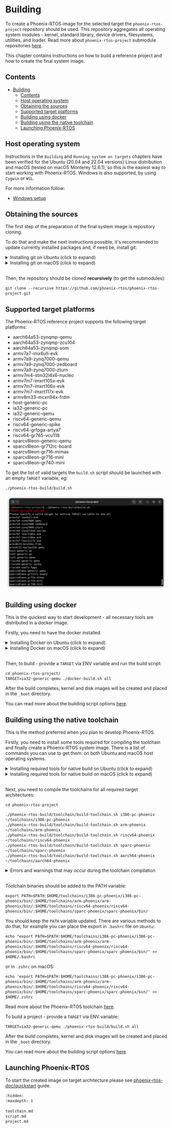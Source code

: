 # Building

To create a Phoenix-RTOS image for the selected target the `phoenix-rtos-project` repository should be used. This
repository aggregates all operating system modules - kernel, standard library, device
drivers, filesystems, utilities, and loader. Read more about `phoenix-rtos-project` submodule repositories
[here](project.md).

This chapter contains instructions on how to build a reference project and how to create the final system image.

## Contents

- [Building](#building)
  - [Contents](#contents)
  - [Host operating system](#host-operating-system)
  - [Obtaining the sources](#obtaining-the-sources)
  - [Supported target platforms](#supported-target-platforms)
  - [Building using docker](#building-using-docker)
  - [Building using the native toolchain](#building-using-the-native-toolchain)
  - [Launching Phoenix-RTOS](#launching-phoenix-rtos)

## Host operating system

Instructions in the `Building` and `Running system on targets` chapters have been verified for the Ubuntu
(20.04 and 22.04 versions) Linux distribution and macOS (tested on macOS Monterey 12.6.1), so this is the easiest way
to start working with Phoenix-RTOS. Windows is also supported, by using `Cygwin` or `WSL`.

For more information follow:

- [Windows setup](windows.md)

## Obtaining the sources

The first step of the preparation of the final system image is repository cloning.

To do that and make the next instructions possible, it's recommended to update currently installed packages and, if need
be, install git:

  <details>
  <summary>Installing git on Ubuntu (click to expand)</summary>

  ```console
  sudo apt update && \
  sudo apt install -y git
  ```

  </details>

  <details>
  <summary>Installing git on macOS (click to expand)</summary>
&nbsp;

  You will need the command line tools for `Xcode` and `Homebrew` package, if you don't have it you can install it by
  typing:

  ```console
  xcode-select --install
  ```

  and then:

  ```console
  /bin/bash -c "$(curl -fsSL https://raw.githubusercontent.com/Homebrew/install/HEAD/install.sh)"
  ```

  Assure that brew is properly installed, by checking its version:

  ```console
  brew --version
  ```

  *The described instructions have been verified for `4.0.11` brew version.

  Then you will be ready for installing git and other required tools:

  ```console
  brew update && \
  brew install git
  ```

  </details>
  &nbsp;

Then, the repository should be cloned **recursively** (to get the submodules):

```console
git clone --recursive https://github.com/phoenix-rtos/phoenix-rtos-project.git
```

## Supported target platforms

The Phoenix-RTOS reference project supports the following target platforms:

- aarch64a53-zynqmp-qemu
- aarch64a53-zynqmp-zcu104
- aarch64a53-zynqmp-som
- armv7a7-imx6ull-evk
- armv7a9-zynq7000-qemu
- armv7a9-zynq7000-zedboard
- armv7a9-zynq7000-zturn
- armv7m4-stm32l4x6-nucleo
- armv7m7-imxrt105x-evk
- armv7m7-imxrt106x-evk
- armv7m7-imxrt117x-evk
- armv8m33-mcxn94x-frdm
- host-generic-pc
- ia32-generic-pc
- ia32-generic-qemu
- riscv64-generic-qemu
- riscv64-generic-spike
- riscv64-grfpga-artya7
- riscv64-gr765-vcu118
- sparcv8leon-generic-qemu
- sparcv8leon-gr712rc-board
- sparcv8leon-gr716-mimas
- sparcv8leon-gr716-mini
- sparcv8leon-gr740-mini

To get the list of valid targets the `build.sh` script should be launched with an empty `TARGET` variable, eg:

```console
./phoenix-rtos-build/build.sh
```

![Image](_images/available-targets.png)

## Building using docker

This is the quickest way to start development - all necessary tools are distributed in a docker image.

Firstly, you need to have the docker installed.

  <details>
  <summary>Installing Docker on Ubuntu (click to expand)</summary>

- Install required packages

  ```console
  sudo apt update && \
  sudo apt install -y curl \
  ca-certificates \
  gnupg \
  lsb-release
  ```

- Make docker packages available

  ```console
  curl -fsSL https://download.docker.com/linux/ubuntu/gpg | sudo gpg --dearmor -o /usr/share/keyrings/docker-archive-keyring.gpg && \
  echo \
  "deb [arch=$(dpkg --print-architecture) signed-by=/usr/share/keyrings/docker-archive-keyring.gpg] https://download.docker.com/linux/ubuntu \
  $(lsb_release -cs) stable" | sudo tee /etc/apt/sources.list.d/docker.list > /dev/null
  ```

- Install docker packages

  ```console
  sudo apt-get update && \
  sudo apt-get install docker-ce docker-ce-cli containerd.io
  ```

- Check if Docker is properly installed (version can be different):

  ```console
  sudo docker --version
  ```

  ![Image](_images/docker-version.png)

- To make calling docker command without `sudo` possible type:

  ```console
  sudo groupadd docker
  ```

  Even if group `docker` already exists type then:

  ```console
  sudo usermod -aG docker $USER && \
  newgrp docker
  ```

- Check if running docker images without sudo works properly:

  ```console
  docker run hello-world
  ```

  ![Image](_images/docker-test.png)

  For more details and other instructions see

  [docker.com](https://docs.docker.com/engine/install/ubuntu/)

  </details>

<details>
  <summary>Installing Docker on macOS (click to expand)</summary>
&nbsp;

  You can find the up-to-date instructions on <https://docs.docker.com/desktop/install/mac-install/>

  To make this process simpler below is an example of installation for Mac with the Intel chip:

  Download the installer:

  ```console
  curl -o Docker.dmg "https://desktop.docker.com/mac/main/amd64/Docker.dmg?utm_source=docker&amp;utm_medium=webreferral&amp;utm_campaign=docs-driven-download-mac-amd64"
  ```

  Run the following commands to install Docker:

  ```console
  sudo hdiutil attach Docker.dmg && \
  sudo /Volumes/Docker/Docker.app/Contents/MacOS/install && \
  sudo hdiutil detach /Volumes/Docker
  ```

  Then add the path to `docker` binaries to the `PATH` environment variable:

  ```console
  export PATH="/Applications/Docker.app/Contents/Resources/bin:$PATH"
  ```

  It's recommended to place it in `.zshrc` startup script to export it every time during startup:

  ```console
  echo 'export PATH=/Applications/Docker.app/Contents/Resources/bin:$PATH' >> $HOME/.zshrc
  ```

- Check if Docker is properly installed by checking its version:

  ```console
  docker --version
  ```

- Check if running docker images without sudo works properly:

  ```console
  docker run hello-world
  ```

- If you see the following error: `ERROR: Cannot connect to the Docker daemon at unix:///var/run/docker.sock.`
  you can try to install `colima` and check once again:

  ```console
  brew install colima && \
  colima start
  ```

  </details>
  &nbsp;

Then, to build - provide a `TARGET` via ENV variable and run the build script:

```console
cd phoenix-rtos-project/
TARGET=ia32-generic-qemu ./docker-build.sh all
```

After the build completes, kernel and disk images will be created and placed in the `_boot` directory.

You can read more about the building script options [here](script.md).

## Building using the native toolchain

This is the method preferred when you plan to develop Phoenix-RTOS.

Firstly, you need to install some tools required for compiling the toolchain and finally create a
Phoenix-RTOS system image.
There is a list of commands you can use to get them: on both Ubuntu and macOS host operating systems.

  <details>
  <summary>Installing required tools for native build on Ubuntu (click to expand)</summary>

  ```console
  sudo apt update && \
  sudo apt install -y build-essential \
  mtd-utils \
  autoconf \
  pkg-config \
  texinfo \
  genext2fs \
  libtool \
  libhidapi-dev \
  python3 \
  python3-jinja2 \
  python3-yaml
  ```

  </details>

  <details>
  <summary>Installing required tools for native build on macOS (click to expand)</summary>

  ```console
  brew update && \
  brew upgrade && \
  brew install bash \
  coreutils \
  autoconf \
  automake \
  genext2fs \
  make \
  libelf \
  wget \
  gnu-sed \
  hidapi \
  python3 \
  python3-jinja2 \
  python3-yaml
  ```

  *`bash` in version >= `4.0` and `make` in version >= `3.82` are needed (associative arrays and `undefine` used).
  They may be preinstalled, but in older versions, that's why we install it there.

  It's also required to add appropriate paths to the `PATH` environment variable:

  ```console
  export PATH=$(brew --prefix make)/libexec/gnubin:$(brew --prefix gnu-sed)/libexec/gnubin:$PATH
  ```

  and keep it updated, for example by placing the export in the startup script:

  ```console
  echo 'export PATH=$(brew --prefix make)/libexec/gnubin:$(brew --prefix gnu-sed)/libexec/gnubin:$PATH' >> $HOME/.zshrc
  ```

  *Note that you have to place the `gnubin` path that provides `make` before the `/usr/bin` in the `PATH` environment
  variable to use the `gnu` version (as it is done above).

  Phoenix-RTOS requires the `endian.h` header, which may exist, but not be visible. If during the building you discover
  the following error:
  `fatal error: 'endian.h' file not found`
  please create the symlink to this header by the given command:

  ```console
  sudo ln -s /Applications/Xcode.app/Contents/Developer/Platforms/MacOSX.platform/Developer/SDKs/MacOSX.sdk/usr/include/machine/endian.h /usr/local/include/endian.h
  ```

  </details>
  &nbsp;

Next, you need to compile the toolchains for all required target architectures:

```console
cd phoenix-rtos-project
```

```text
./phoenix-rtos-build/toolchain/build-toolchain.sh i386-pc-phoenix ~/toolchains/i386-pc-phoenix
./phoenix-rtos-build/toolchain/build-toolchain.sh arm-phoenix ~/toolchains/arm-phoenix
./phoenix-rtos-build/toolchain/build-toolchain.sh riscv64-phoenix ~/toolchains/riscv64-phoenix
./phoenix-rtos-build/toolchain/build-toolchain.sh sparc-phoenix ~/toolchains/sparc-phoenix
./phoenix-rtos-build/toolchain/build-toolchain.sh aarch64-phoenix ~/toolchains/aarch64-phoenix
```

<details>
<summary> Errors and warnings that may occur during the toolchain compilation </summary>
&nbsp;

If you have encountered some issue during the toolchain build - you probably interrupted a build before or the files in
the `toolchains` directory are broken for some reason. Removing a directory for a specific architecture
(arm-phoenix/i386-pc-phoenix/riscv64-phoenix/sparc-phoenix) and launching a build once again should help.

`NOTE:` Even during the correct compilation process there may be some unresolved warnings.

</details>
  &nbsp;

Toolchain binaries should be added to the PATH variable:

```console
export PATH=$PATH:$HOME/toolchains/i386-pc-phoenix/i386-pc-phoenix/bin/:$HOME/toolchains/arm-phoenix/arm-phoenix/bin/:$HOME/toolchains/riscv64-phoenix/riscv64-phoenix/bin/:$HOME/toolchains/sparc-phoenix/sparc-phoenix/bin/
```

You should keep the `PATH` variable updated. There are various methods to do that, for example you can place the export
in `.bashrc` file on `Ubuntu`:

  ```console
  echo "export PATH=$PATH:$HOME/toolchains/i386-pc-phoenix/i386-pc-phoenix/bin/:$HOME/toolchains/arm-phoenix/arm-phoenix/bin/:$HOME/toolchains/riscv64-phoenix/riscv64-phoenix/bin/:$HOME/toolchains/sparc-phoenix/sparc-phoenix/bin/" >> $HOME/.bashrc
  ```

or in `.zshrc` on macOS:

  ```console
  echo 'export PATH=$PATH:$HOME/toolchains/i386-pc-phoenix/i386-pc-phoenix/bin/:$HOME/toolchains/arm-phoenix/arm-phoenix/bin/:$HOME/toolchains/riscv64-phoenix/riscv64-phoenix/bin/:$HOME/toolchains/sparc-phoenix/sparc-phoenix/bin/' >> $HOME/.zshrc
  ```

Read more about the Phoenix-RTOS toolchain [here](toolchain.md).

To build a project - provide a `TARGET` via ENV variable:

```console
TARGET=ia32-generic-qemu ./phoenix-rtos-build/build.sh all
```

After the build completes, kernel and disk images will be created and placed in the `_boot` directory.

You can read more about the building script options [here](script.md).

## Launching Phoenix-RTOS

To start the created image on target architecture please see [phoenix-rtos-doc/quickstart](../quickstart/index.md)
guide.

```{toctree}
:hidden:
:maxdepth: 1

toolchain.md
script.md
project.md
```
